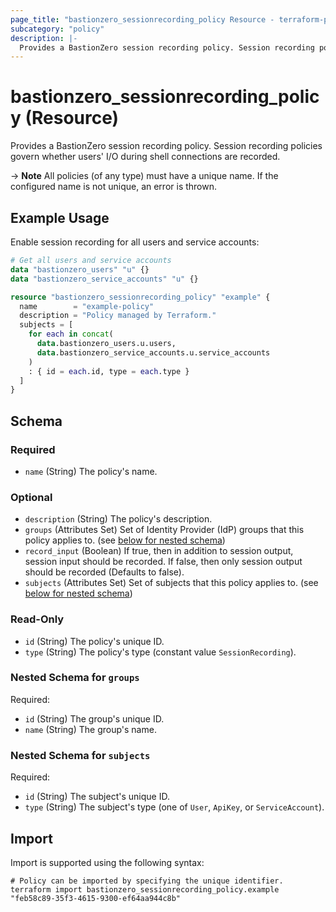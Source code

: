 ```yaml
---
page_title: "bastionzero_sessionrecording_policy Resource - terraform-provider-bastionzero"
subcategory: "policy"
description: |-
  Provides a BastionZero session recording policy. Session recording policies govern whether users' I/O during shell connections are recorded.
---
```


# bastionzero_sessionrecording_policy (Resource)

Provides a BastionZero session recording policy. Session recording policies govern whether users' I/O during shell connections are recorded.

-> **Note** All policies (of any type) must have a unique name. If the
configured name is not unique, an error is thrown.

## Example Usage

Enable session recording for all users and service accounts:

```terraform
# Get all users and service accounts
data "bastionzero_users" "u" {}
data "bastionzero_service_accounts" "u" {}

resource "bastionzero_sessionrecording_policy" "example" {
  name        = "example-policy"
  description = "Policy managed by Terraform."
  subjects = [
    for each in concat(
      data.bastionzero_users.u.users,
      data.bastionzero_service_accounts.u.service_accounts
    )
    : { id = each.id, type = each.type }
  ]
}
```

<!-- schema generated by tfplugindocs -->
## Schema

### Required

- `name` (String) The policy's name.

### Optional

- `description` (String) The policy's description.
- `groups` (Attributes Set) Set of Identity Provider (IdP) groups that this policy applies to. (see [below for nested schema](#nestedatt--groups))
- `record_input` (Boolean) If true, then in addition to session output, session input should be recorded. If false, then only session output should be recorded (Defaults to false).
- `subjects` (Attributes Set) Set of subjects that this policy applies to. (see [below for nested schema](#nestedatt--subjects))

### Read-Only

- `id` (String) The policy's unique ID.
- `type` (String) The policy's type (constant value `SessionRecording`).

<a id="nestedatt--groups"></a>
### Nested Schema for `groups`

Required:

- `id` (String) The group's unique ID.
- `name` (String) The group's name.


<a id="nestedatt--subjects"></a>
### Nested Schema for `subjects`

Required:

- `id` (String) The subject's unique ID.
- `type` (String) The subject's type (one of `User`, `ApiKey`, or `ServiceAccount`).

## Import

Import is supported using the following syntax:

```shell
# Policy can be imported by specifying the unique identifier.
terraform import bastionzero_sessionrecording_policy.example "feb58c89-35f3-4615-9300-ef64aa944c8b"
```